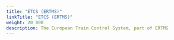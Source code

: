 ```yaml
---
title: "ETCS (ERTMS)"
linkTitle: "ETCS (ERTMS)"
weight: 20_000
description: The European Train Control System, part of ERTMS
---
```

